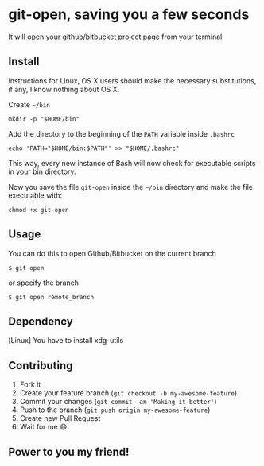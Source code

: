 # git-open, saving you a few seconds


It will open your github/bitbucket project page from your terminal

## Install

Instructions for Linux, OS X users should make the necessary substitutions, if any, I know nothing about OS X.

Create `~/bin`

```shell
mkdir -p "$HOME/bin"
```

Add the directory to the beginning of the `PATH` variable inside `.bashrc`

```shell
echo 'PATH="$HOME/bin:$PATH"' >> "$HOME/.bashrc"
```

This way, every new instance of Bash will now check for executable scripts in your bin directory.

Now you save the file `git-open` inside the `~/bin` directory and make the file executable with:

```shell
chmod +x git-open
```

## Usage

You can do this to open Github/Bitbucket on the current branch

    $ git open

or specify the branch

    $ git open remote_branch

## Dependency

[Linux] You have to install xdg-utils

## Contributing

1. Fork it
2. Create your feature branch (`git checkout -b my-awesome-feature`)
3. Commit your changes (`git commit -am 'Making it better'`)
4. Push to the branch (`git push origin my-awesome-feature`)
5. Create new Pull Request
6. Wait for me :smile:

## Power to you my friend!
